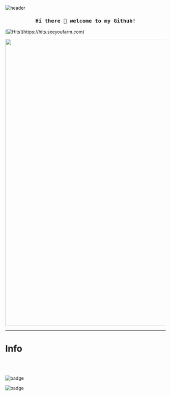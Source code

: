 
![header](https://capsule-render.vercel.app/api?type=waving&color=auto&height=250&section=header&text=Noljis%20Github%20🎉%20&fontSize=100&animation=fadeIn&fontAlignY=38)


<h3 align="center"><samp> Hi there 💫  welcome to my Github!</samp></h3>




[![Hits](https://hits.seeyoufarm.com/api/count/incr/badge.svg?url=https%3A%2F%2Fgithub.com%2Fgjbae1212%2Fhit-counter&count_bg=%236EEDC2&title_bg=%23555555&icon=nextdoor.svg&icon_color=%23FFFFFF&title=Visit&edge_flat=false&align="right")](https://hits.seeyoufarm.com)


<img
     src="https://user-images.githubusercontent.com/117498827/212060500-76d44479-b64c-4811-ab7b-0059bef26760.png"
     width="900"
     height="900"
/>



<hr>
<h1>Info</h1>
<br><br>


![badge](https://img.shields.io/badge/Noljis-back--end-yellowgreen?style=for-the-badge&logo=dev.to) <br>

![badge](https://img.shields.io/badge/EMail-Popsol95@gmail.com-informational?style=for-the-badge&logo=Gmail)

